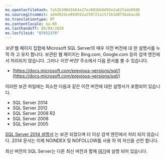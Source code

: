 ```yaml
---
ms.openlocfilehash: 7a52b300d1b64a27ec001bb8d92e2a62fade0506
ms.sourcegitcommit: ad4d92dce894592a259721a1571b1d8736abacdb
ms.translationtype: MT
ms.contentlocale: ko-KR
ms.lasthandoff: 08/04/2020
ms.locfileid: "87652378"
---
```


_보관_ 웹 페이지 집합에 Microsoft SQL Server의 매우 이전 버전에 대 한 설명서를 누적 하 고 유지 합니다. 보관된 웹 페이지는 Bing.com, Google.com 등의 검색 엔진에서 처리되지 않습니다. 그러나 _이전 버전/_ 주소에서 다음 문서를 볼 수 있습니다.

- [https://docs.microsoft.com/previous-versions/sql/](https://docs.microsoft.com/previous-versions/sql/)

이러한 보관 파일에는 최소한 다음과 같은 이전 버전에 대한 설명서가 포함되어 있습니다.

- SQL Server 2014
- SQL Server 2012
- SQL Server 2008 R2
- SQL Server 2008
- SQL Server 2005

[SQL Server 2014 설명서](/previous-versions/sql/2014/index?view=sql-server-2014) 는 보관 되었으며 더 이상 검색 엔진에서 처리 되지 않습니다. 2014 문서는 이제 NOINDEX 및 NOFOLLOW를 사용 하 여 자신을 선언 합니다.

최신 버전의 SQL Server는 다른 최신 버전과 함께 [여기](https://docs.microsoft.com/sql/sql-server/index)에 설명 되어 있습니다.
